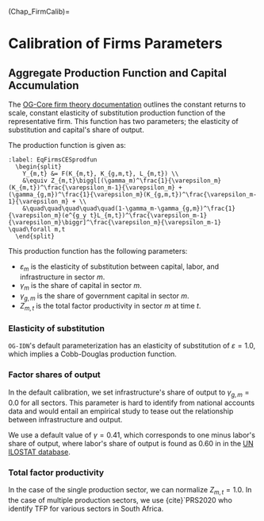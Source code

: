 (Chap_FirmCalib)=
# Calibration of Firms Parameters

## Aggregate Production Function and Capital Accumulation

The [OG-Core firm theory documentation](https://pslmodels.github.io/OG-Core/content/theory/firms.html) outlines the constant returns to scale, constant elasticity of substitution production function of the representative firm.  This function has two parameters; the elasticity of substitution and capital's share of output.

The production function is given as:

```{math}
:label: EqFirmsCESprodfun
  \begin{split}
    Y_{m,t} &= F(K_{m,t}, K_{g,m,t}, L_{m,t}) \\
    &\equiv Z_{m,t}\biggl[(\gamma_m)^\frac{1}{\varepsilon_m}(K_{m,t})^\frac{\varepsilon_m-1}{\varepsilon_m} + (\gamma_{g,m})^\frac{1}{\varepsilon_m}(K_{g,m,t})^\frac{\varepsilon_m-1}{\varepsilon_m} + \\
    &\quad\quad\quad\quad\quad(1-\gamma_m-\gamma_{g,m})^\frac{1}{\varepsilon_m}(e^{g_y t}L_{m,t})^\frac{\varepsilon_m-1}{\varepsilon_m}\biggr]^\frac{\varepsilon_m}{\varepsilon_m-1} \quad\forall m,t
  \end{split}
```

  This production function has the following parameters:
  * $\varepsilon_m$ is the elasticity of substitution between capital, labor, and infrastructure in sector $m$.
  * $\gamma_m$ is the share of capital in sector $m$.
  * $\gamma_{g,m}$ is the share of government capital in sector $m$.
  * $Z_{m,t}$ is the total factor productivity in sector $m$ at time $t$.

### Elasticity of substitution

`OG-IDN`'s default parameterization has an elasticity of substitution of $\varepsilon=1.0$, which implies a Cobb-Douglas production function.

### Factor shares of output

In the default calibration, we set infrastructure's share of output to $\gamma_{g,m}=0.0$ for all sectors.  This parameter is hard to identify from national accounts data and would entail an empirical study to tease out the relationship between infrastructure and output.

We use a default value of $\gamma =0.41$, which corresponds to one minus labor's share of output, where labor's share of output is found as 0.60 in in the [UN ILOSTAT database](https://rshiny.ilo.org/dataexplorer9/?lang=en).

### Total factor productivity

In the case of the single production sector, we can normalize $Z_{m,t}=1.0$.  In the case of multiple production sectors, we use {cite}`PRS2020 who identify TFP for various sectors in South Africa.
